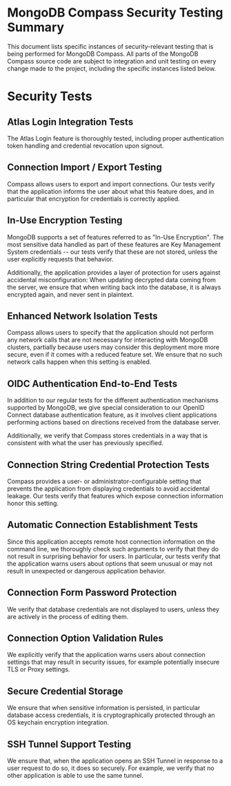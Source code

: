 # MongoDB Compass Security Testing Summary

This document lists specific instances of security-relevant testing that is being
performed for MongoDB Compass. All parts of the MongoDB Compass source code
are subject to integration and unit testing on every change made to the project,
including the specific instances listed below.

# Security Tests

## Atlas Login Integration Tests

The Atlas Login feature is thoroughly tested, including proper authentication token
handling and credential revocation upon signout.

<!-- Source File: `packages/atlas-service/src/main.spec.ts` -->


## Connection Import / Export Testing

Compass allows users to export and import connections. Our tests verify that
the application informs the user about what this feature does, and in particular
that encryption for credentials is correctly applied.

<!-- Source File: `packages/compass-e2e-tests/tests/import-export-connections.test.ts` -->


## In-Use Encryption Testing

MongoDB supports a set of features referred to as "In-Use Encryption".
The most sensitive data handled as part of these features are Key Management System
credentials -- our tests verify that these are not stored, unless the user explicitly
requests that behavior.

Additionally, the application provides a layer of protection for users against
accidental misconfiguration: When updating decrypted data coming from the server,
we ensure that when writing back into the database, it is always encrypted again,
and never sent in plaintext.

<!-- Source File: `packages/compass-e2e-tests/tests/in-use-encryption.test.ts` -->


## Enhanced Network Isolation Tests

Compass allows users to specify that the application should not perform any
network calls that are not necessary for interacting with MongoDB clusters,
partially because users may consider this deployment more more secure, even
if it comes with a reduced feature set.
We ensure that no such network calls happen when this setting is enabled.

<!-- Source File: `packages/compass-e2e-tests/tests/no-network-traffic.test.ts` -->


## OIDC Authentication End-to-End Tests

In addition to our regular tests for the different authentication mechanisms supported
by MongoDB, we give special consideration to our OpenID Connect database authentication
feature, as it involves client applications performing actions based on directions
received from the database server.

Additionally, we verify that Compass stores credentials in a way that is consistent with
what the user has previously specified.

<!-- Source File: `packages/compass-e2e-tests/tests/oidc.test.ts` -->


## Connection String Credential Protection Tests

Compass provides a user- or administrator-configurable setting that prevents the application
from displaying credentials to avoid accidental leakage. Our tests verify that features
which expose connection information honor this setting.

<!-- Source File: `packages/compass-e2e-tests/tests/protect-connection-strings.test.ts` -->


## Automatic Connection Establishment Tests

Since this application accepts remote host connection information on the command line,
we thoroughly check such arguments to verify that they do not result in surprising
behavior for users. In particular, our tests verify that the application warns users
about options that seem unusual or may not result in unexpected or dangerous application
behavior.

<!-- Source File: `packages/compass/src/main/auto-connect.spec.ts` -->


## Connection Form Password Protection

We verify that database credentials are not displayed to users, unless they
are actively in the process of editing them.

<!-- Source File: `packages/connection-form/src/components/connection-string-input.spec.tsx` -->


## Connection Option Validation Rules

We explicitly verify that the application warns users about connection settings
that may result in security issues, for example potentially insecure TLS or Proxy settings.

<!-- Source File: `packages/connection-form/src/utils/validation.spec.ts` -->


## Secure Credential Storage

We ensure that when sensitive information is persisted, in particular database access credentials,
it is cryptographically protected through an OS keychain encryption integration.

<!-- Source File: `packages/connection-info/src/connection-secrets.spec.ts` -->


## SSH Tunnel Support Testing

We ensure that, when the application opens an SSH Tunnel in response to a user
request to do so, it does so securely. For example, we verify that no other application
is able to use the same tunnel.

<!-- Source File: `packages/ssh-tunnel/src/index.spec.ts` -->

